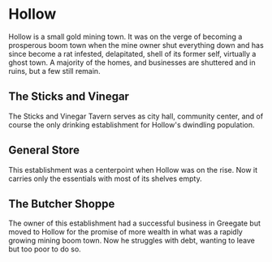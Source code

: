 # Hollow

Hollow is a small gold mining town. It was on the verge of becoming a prosperous boom town when the mine owner shut everything down and has since become a rat infested, delapitated, shell of its former self, virtually a ghost town. A majority of the homes, and businesses are shuttered and in ruins, but a few still remain.

## The Sticks and Vinegar
The Sticks and Vinegar Tavern serves as city hall, community center, and of course the only drinking establishment for Hollow's dwindling population.

## General Store
This establishment was a centerpoint when Hollow was on the rise. Now it carries only the essentials with most of its shelves empty.

## The Butcher Shoppe
The owner of this establishment had a successful business in Greegate but moved to Hollow for the promise of more wealth in what was a rapidly growing mining boom town. Now he struggles with debt, wanting to leave but too poor to do so.